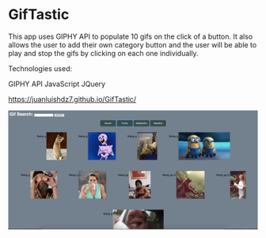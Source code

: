 # GifTastic

This app uses GIPHY API to populate 10 gifs on the click of a button. It also allows the user to add their own category button and the user will be able to play and stop the gifs by clicking on each one individually.

Technologies used:

GIPHY API
JavaScript
JQuery

https://juanluishdz7.github.io/GifTastic/

![Getting Started](./gift.png)
